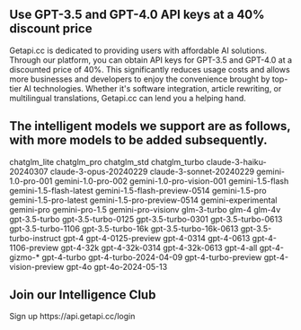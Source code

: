 <H2>Use GPT-3.5 and GPT-4.0 API keys at a 40% discount price</H2>
Getapi.cc is dedicated to providing users with affordable AI solutions. Through our platform, you can obtain API keys for GPT-3.5 and GPT-4.0 at a discounted price of 40%. This significantly reduces usage costs and allows more businesses and developers to enjoy the convenience brought by top-tier AI technologies. Whether it's software integration, article rewriting, or multilingual translations, Getapi.cc can lend you a helping hand.
<H2>The intelligent models we support are as follows, with more models to be added subsequently.</H2>

chatglm_lite
chatglm_pro
chatglm_std
chatglm_turbo
claude-3-haiku-20240307
claude-3-opus-20240229
claude-3-sonnet-20240229
gemini-1.0-pro-001
gemini-1.0-pro-002
gemini-1.0-pro-vision-001
gemini-1.5-flash
gemini-1.5-flash-latest
gemini-1.5-flash-preview-0514
gemini-1.5-pro
gemini-1.5-pro-latest
gemini-1.5-pro-preview-0514
gemini-experimental
gemini-pro
gemini-pro-1.5
gemini-pro-visionv
glm-3-turbo
glm-4
glm-4v
gpt-3.5-turbo
gpt-3.5-turbo-0125
gpt-3.5-turbo-0301
gpt-3.5-turbo-0613
gpt-3.5-turbo-1106
gpt-3.5-turbo-16k
gpt-3.5-turbo-16k-0613
gpt-3.5-turbo-instruct
gpt-4
gpt-4-0125-preview
gpt-4-0314
gpt-4-0613
gpt-4-1106-preview
gpt-4-32k
gpt-4-32k-0314
gpt-4-32k-0613
gpt-4-all
gpt-4-gizmo-*
gpt-4-turbo
gpt-4-turbo-2024-04-09
gpt-4-turbo-preview
gpt-4-vision-preview
gpt-4o
gpt-4o-2024-05-13
<H2>Join our Intelligence Club</H2>
Sign up  https://api.getapi.cc/login
